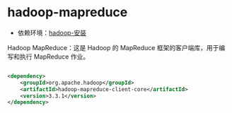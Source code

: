 # hadoop-mapreduce


- 依赖环境：[hadoop-安装](../README.md)

Hadoop MapReduce：这是 Hadoop 的 MapReduce 框架的客户端库，用于编写和执行 MapReduce 作业。

```xml

<dependency>
    <groupId>org.apache.hadoop</groupId>
    <artifactId>hadoop-mapreduce-client-core</artifactId>
    <version>3.3.1</version>
</dependency>
```